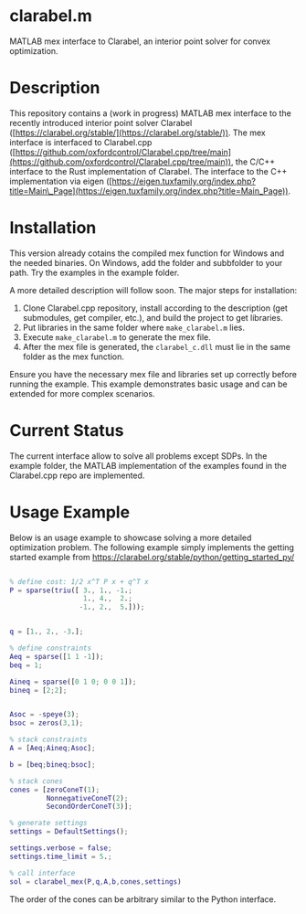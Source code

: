 # clarabel.m

MATLAB mex interface to Clarabel, an interior point solver for convex optimization.

# Description

This repository contains a (work in progress) MATLAB mex interface to the recently introduced interior point solver Clarabel ([https://clarabel.org/stable/](https://clarabel.org/stable/)). The mex interface is interfaced to Clarabel.cpp ([https://github.com/oxfordcontrol/Clarabel.cpp/tree/main](https://github.com/oxfordcontrol/Clarabel.cpp/tree/main)), the C/C++ interface to the Rust implementation of Clarabel. The interface to the C++ implementation via eigen ([https://eigen.tuxfamily.org/index.php?title=Main\_Page](https://eigen.tuxfamily.org/index.php?title=Main_Page)).

# Installation
This version already cotains the compiled mex function for Windows and the needed binaries. On Windows, add the folder and subbfolder to your path. Try the examples in the example folder.

A more detailed description will follow soon. The major steps for installation:

1. Clone Clarabel.cpp repository, install according to the description (get submodules, get compiler, etc.), and build the project to get libraries.
2. Put libraries in the same folder where `make_clarabel.m` lies.
3. Execute `make_clarabel.m` to generate the mex file.
4. After the mex file is generated, the `clarabel_c.dll` must lie in the same folder as the mex function.


Ensure you have the necessary mex file and libraries set up correctly before running the example. This example demonstrates basic usage and can be extended for more complex scenarios.

# Current Status
The current interface allow to solve all problems except SDPs. In the example folder, the MATLAB implementation of the examples found in the Clarabel.cpp repo are implemented. 

# Usage Example

Below is an usage example to showcase solving a more detailed optimization problem.
The following example simply implements the getting started example from 
https://clarabel.org/stable/python/getting_started_py/
```matlab

% define cost: 1/2 x^T P x + q^T x
P = sparse(triu([ 3., 1., -1.;
                  1., 4.,  2.;
                 -1., 2.,  5.]));


q = [1., 2., -3.];

% define constraints
Aeq = sparse([1 1 -1]);
beq = 1;

Aineq = sparse([0 1 0; 0 0 1]);
bineq = [2;2];


Asoc = -speye(3);
bsoc = zeros(3,1);

% stack constraints
A = [Aeq;Aineq;Asoc];

b = [beq;bineq;bsoc];

% stack cones
cones = [zeroConeT(1);
         NonnegativeConeT(2);
         SecondOrderConeT(3)];

% generate settings
settings = DefaultSettings();

settings.verbose = false;
settings.time_limit = 5.;

% call interface
sol = clarabel_mex(P,q,A,b,cones,settings)

```

The order of the cones can be arbitrary similar to the Python interface.
